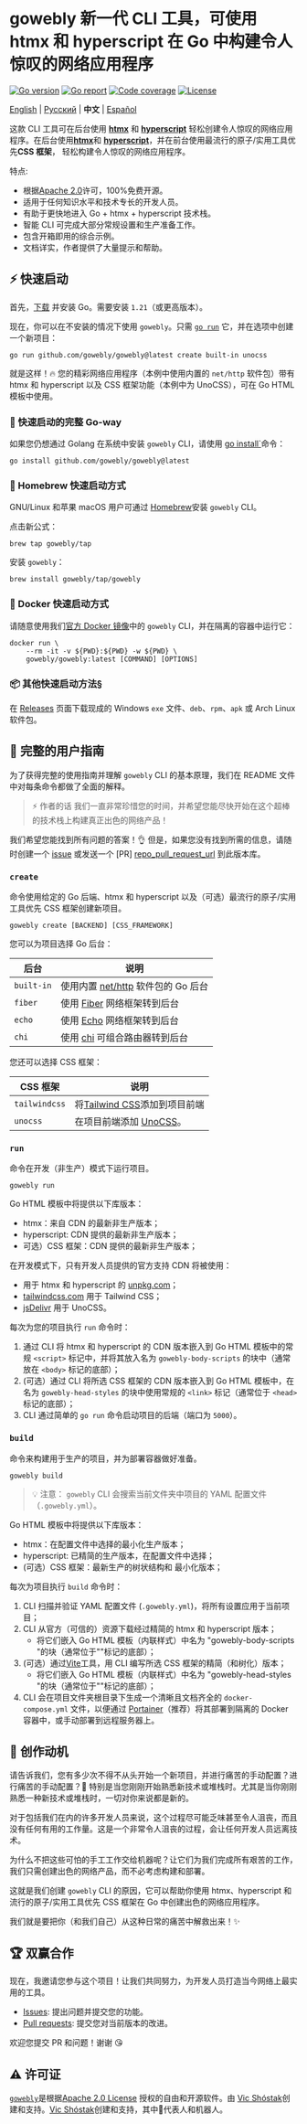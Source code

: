 # gowebly 新一代 CLI 工具，可使用 htmx 和 hyperscript 在 Go 中构建令人惊叹的网络应用程序

[![Go version][go_version_img]][go_dev_url]
[![Go report][go_report_img]][go_report_url]
[![Code coverage][go_code_coverage_img]][repo_url]
[![License][repo_license_img]][repo_license_url]

[English][repo_url] | [Русский][repo_readme_ru_url] | **中文** | 
[Español][repo_readme_es_url]

这款 CLI 工具可在后台使用 [**htmx**][htmx_url] 和 [**hyperscript**][hyperscript_url] 
轻松创建令人惊叹的网络应用程序。在后台使用[**htmx**][htmx_url]和
[**hyperscript**][hyperscript_url]，并在前台使用最流行的原子/实用工具优先**CSS 框架**，
轻松构建令人惊叹的网络应用程序。

特点:

- 根据[Apache 2.0][repo_license_url]许可，100%免费开源。
- 适用于任何知识水平和技术专长的开发人员。
- 有助于更快地进入 Go + htmx + hyperscript 技术栈。
- 智能 CLI 可完成大部分常规设置和生产准备工作。
- 包含开箱即用的综合示例。
- 文档详实，作者提供了大量提示和帮助。

## ⚡️ 快速启动

首先，[下载][go_download_url] 并安装 Go。需要安装 `1.21`（或更高版本）。

现在，你可以在不安装的情况下使用 `gowebly`。只需 [`go run`][go_run_url] 它，并在选项中创建一个新项目：

```console
go run github.com/gowebly/gowebly@latest create built-in unocss
```

就是这样！🔥 您的精彩网络应用程序（本例中使用内置的 `net/http` 软件包）带有 htmx 和 hyperscript 以及 CSS 
框架功能（本例中为 UnoCSS），可在 Go HTML 模板中使用。

### 🔹 快速启动的完整 Go-way

如果您仍想通过 Golang 在系统中安装 `gowebly` CLI，请使用 [go install`][go_install_url]命令：

```console
go install github.com/gowebly/gowebly@latest
```

### 🍺 Homebrew 快速启动方式

GNU/Linux 和苹果 macOS 用户可通过 [Homebrew][brew_url]安装 `gowebly` CLI。

点击新公式：

```console
brew tap gowebly/tap
```

安装 `gowebly`：

```console
brew install gowebly/tap/gowebly
```

### 🐳 Docker 快速启动方式

请随意使用我们[官方 Docker 镜像][docker_image_url]中的 `gowebly` CLI，并在隔离的容器中运行它：

```console
docker run \
    --rm -it -v ${PWD}:${PWD} -w ${PWD} \
    gowebly/gowebly:latest [COMMAND] [OPTIONS]
```

### 📦 其他快速启动方法§

在 [Releases][repo_releases_url] 页面下载现成的 Windows `exe` 文件、`deb`、`rpm`、`apk` 或 
Arch Linux 软件包。

## 📖 完整的用户指南

为了获得完整的使用指南并理解 `gowebly` CLI 的基本原理，我们在 README 文件中对每条命令都做了全面的解释。

> ⚡️ 作者的话 我们一直非常珍惜您的时间，并希望您能尽快开始在这个超棒的技术栈上构建真正出色的网络产品！

我们希望您能找到所有问题的答案！👌 但是，如果您没有找到所需的信息，请随时创建一个 [issue][repo_issues_url] 或发送一个 [PR]
[repo_pull_request_url] 到此版本库。

### `create`

命令使用给定的 Go 后端、htmx 和 hyperscript 以及（可选）最流行的原子/实用工具优先 CSS 框架创建新项目。

```console
gowebly create [BACKEND] [CSS_FRAMEWORK]
```

您可以为项目选择 Go 后台：

| 后台         | 说明                                       |
|------------|------------------------------------------|
| `built-in` | 使用内置 [net/http][net_http_url] 软件包的 Go 后台 |
| `fiber`    | 使用 [Fiber][fiber_url] 网络框架转到后台           |
| `echo`     | 使用 [Echo][echo_url] 网络框架转到后台             |
| `chi`      | 使用 [chi][chi_url] 可组合路由器转到后台             |

您还可以选择 CSS 框架：

| CSS 框架        | 说明                                      |
|---------------|-----------------------------------------|
| `tailwindcss` | 将[Tailwind CSS][tailwindcss_url]添加到项目前端 |
| `unocss`      | 在项目前端添加 [UnoCSS][unocss_url]。           |

### `run`

命令在开发（非生产）模式下运行项目。

```console
gowebly run
```

Go HTML 模板中将提供以下库版本：

- htmx：来自 CDN 的最新非生产版本；
- hyperscript: CDN 提供的最新非生产版本；
- 可选）CSS 框架：CDN 提供的最新非生产版本；

在开发模式下，只有开发人员提供的官方支持 CDN
将被使用：

- 用于 htmx 和 hyperscript 的 [unpkg.com][unpkg_url]；
- [tailwindcss.com][tailwindcss_cdn_url] 用于 Tailwind CSS；
- [jsDelivr][jsdelivr_url] 用于 UnoCSS。

每次为您的项目执行 `run` 命令时：

1. 通过 CLI 将 htmx 和 hyperscript 的 CDN 版本嵌入到 Go HTML 模板中的常规 `<script>` 
标记中，并将其放入名为 `gowebly-body-scripts` 的块中（通常放在 `<body>` 标记的底部）；
2. (可选）通过 CLI 将所选 CSS 框架的 CDN 版本嵌入到 Go HTML 模板中，在名为 `gowebly-head-styles` 的块中使用常规的 `<link>` 标记（通常位于 `<head>` 标记的底部）；
3. CLI 通过简单的 `go run` 命令启动项目的后端（端口为 `5000`）。

### `build`

命令来构建用于生产的项目，并为部署容器做好准备。

```console
gowebly build
```

> 💡 注意： `gowebly` CLI 会搜索当前文件夹中项目的 YAML 配置文件（`.gowebly.yml`）。

Go HTML 模板中将提供以下库版本：

- htmx：在配置文件中选择的最小化生产版本；
- hyperscript: 已精简的生产版本，在配置文件中选择；
- (可选）CSS 框架：最新生产的树状结构和 最小化版本；

每次为项目执行 `build` 命令时：

1. CLI 扫描并验证 YAML 配置文件 (`.gowebly.yml`)，将所有设置应用于当前项目；
2. CLI 从官方（可信的）资源下载经过精简的 htmx 和 hyperscript 版本；
   - 将它们嵌入 Go HTML 模板（内联样式）中名为 "gowebly-body-scripts "的块（通常位于"<body>"标记的底部）；
3. (可选）通过[Vite][vite_url]工具，用 CLI 编写所选 CSS 框架的精简（和树化）版本；
   - 将它们嵌入 Go HTML 模板（内联样式）中名为 "gowebly-head-styles "的块（通常位于"<head>"标记的底部）；
4. CLI 会在项目文件夹根目录下生成一个清晰且文档齐全的 `docker-compose.yml` 文件，以便通过
   [Portainer][portainer_url]（推荐）将其部署到隔离的 Docker 容器中，或手动部署到远程服务器上。 

## 🎯 创作动机

请告诉我们，您有多少次不得不从头开始一个新项目，并进行痛苦的手动配置？进行痛苦的手动配置？🤔 
特别是当您刚刚开始熟悉新技术或堆栈时。尤其是当你刚刚熟悉一种新技术或堆栈时，一切对你来说都是新的。

对于包括我们在内的许多开发人员来说，这个过程尽可能乏味甚至令人沮丧，而且没有任何有用的工作量。这是一个非常令人沮丧的过程，会让任何开发人员远离技术。

为什么不把这些可怕的手工工作交给机器呢？让它们为我们完成所有艰苦的工作，我们只需创建出色的网络产品，而不必考虑构建和部署。

这就是我们创建 `gowebly` CLI 的原因，它可以帮助你使用 htmx、hyperscript 和流行的原子/实用工具优先 CSS 框架在 Go 
中创建出色的网络应用程序。

我们就是要把你（和我们自己）从这种日常的痛苦中解救出来！✨

## 🏆 双赢合作

现在，我邀请您参与这个项目！让我们共同努力，为开发人员打造当今网络上最实用的工具。

- [Issues][repo_issues_url]: 提出问题并提交您的功能。
- [Pull requests][repo_pull_request_url]: 提交您对当前版本的改进。

欢迎您提交 PR 和问题！谢谢 😘

## ⚠️ 许可证

[`gowebly`][repo_url]是根据[Apache 2.0 License][repo_license_url] 授权的自由和开源软件。由
[Vic Shóstak][author_url]创建和支持。[Vic Shóstak][author_url]创建和支持，其中🩵代表人和机器人。

<!-- Go links -->

[go_download_url]: https://golang.org/dl/
[go_run_url]: https://pkg.go.dev/cmd/go#hdr-Compile_and_run_Go_program
[go_install_url]: https://golang.org/cmd/go/#hdr-Compile_and_install_packages_and_dependencies
[go_report_url]: https://goreportcard.com/report/github.com/gowebly/gowebly
[go_dev_url]: https://pkg.go.dev/github.com/gowebly/gowebly
[go_version_img]: https://img.shields.io/badge/Go-1.21+-00ADD8?style=for-the-badge&logo=go
[go_code_coverage_img]: https://img.shields.io/badge/code_coverage-0%25-success?style=for-the-badge&logo=none
[go_report_img]: https://img.shields.io/badge/Go_report-A+-success?style=for-the-badge&logo=none

<!-- Repository links -->

[repo_url]: https://github.com/gowebly/gowebly
[repo_issues_url]: https://github.com/gowebly/gowebly/issues
[repo_pull_request_url]: https://github.com/gowebly/gowebly/pulls
[repo_releases_url]: https://github.com/gowebly/gowebly/releases
[repo_license_url]: https://github.com/gowebly/gowebly/blob/main/LICENSE
[repo_license_img]: https://img.shields.io/badge/license-Apache_2.0-red?style=for-the-badge&logo=none
[repo_readme_ru_url]: https://github.com/gowebly/gowebly/blob/main/README_RU.md
[repo_readme_cn_url]: https://github.com/gowebly/gowebly/blob/main/README_CN.md
[repo_readme_es_url]: https://github.com/gowebly/gowebly/blob/main/README_ES.md

<!-- Author links -->

[author_url]: https://github.com/koddr

<!-- Readme links -->

[docker_image_url]: https://hub.docker.com/repository/docker/gowebly/gowebly
[portainer_url]: https://docs.portainer.io
[brew_url]: https://brew.sh
[vite_url]: https://vitejs.dev
[htmx_url]: https://htmx.org
[hyperscript_url]: https://hyperscript.org
[tailwindcss_url]: https://tailwindcss.com
[tailwindcss_cdn_url]: https://tailwindcss.com/docs/installation/play-cdn
[unocss_url]: https://unocss.dev
[unpkg_url]: https://unpkg.com
[jsdelivr_url]: https://www.jsdelivr.com
[net_http_url]: https://pkg.go.dev/net/http
[fiber_url]: https://github.com/gofiber/fiber
[echo_url]: https://github.com/labstack/echo
[chi_url]: https://github.com/go-chi/chi
